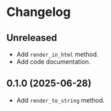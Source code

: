 # Changelog

## Unreleased

- Add `render_in_html` method.
- Add code documentation.

## 0.1.0 (2025-06-28)

- Add `render_to_string` method.
